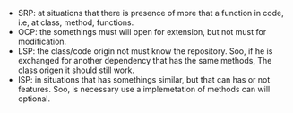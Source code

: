 
<!-- SOLID -->
- SRP: at situations that there is presence of more that a function in code, i.e,
at class, method, functions.
- OCP: the somethings must will open for extension, but not must for modification.
- LSP: the class/code origin not must know the repository. Soo, if he is exchanged
for another dependency that has the same methods, The class origen it should still work.
- ISP: in situations that has somethings similar, but that can has or not features.
Soo, is necessary use a implemetation of methods can will optional.
